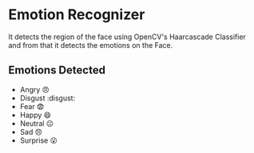 # Emotion Recognizer

It detects the region of the face using OpenCV's Haarcascade Classifier and from that it detects the emotions on the Face.

## Emotions Detected

- Angry :angry:
- Disgust :disgust:
- Fear :fearful:
- Happy  :smile:
- Neutral  :neutral_face:
- Sad  :disappointed:
- Surprise :open_mouth:
